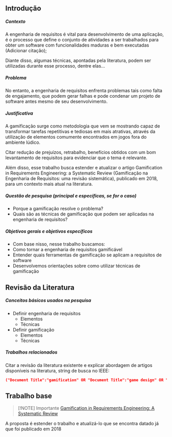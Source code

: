 ## Introdução

##### Contexto
A engenharia de requisitos é vital para desenvolvimento de uma aplicação, é o processo que define o conjunto de atividades a ser trabalhados para obter um software com funcionalidades maduras e bem executadas (Adicionar citação);

Diante disso, algumas técnicas, apontadas pela literatura, podem ser utilizadas durante esse processo, dentre elas...
##### Problema
No entanto, a engenharia de requisitos enfrenta problemas tais como falta de engajamento, que podem gerar falhas e pode condenar um projeto de software antes mesmo de seu desenvolvimento.
##### Justificativa
A gamificação surge como metodologia que vem se mostrando capaz de transformar tarefas repetitivas e tediosas em mais atrativas, através da utilização de elementos comumente encontrados em jogos fora do ambiente lúdico. 

Citar redução de prejuízos, retrabalho, benefícios obtidos com um bom levantamento de requisitos para evidenciar que o tema é relevante.

Além disso, esse trabalho busca estender e atualizar o artigo Gamification in Requirements Engineering: a Systematic Review (Gamificação na Engenharia de Requisitos: uma revisão sistemática), publicado em 2018, para um contexto mais atual na literatura.
##### Questão de pesquisa (principal e específicas, se for o caso)
- Porque a gamificação resolve o problema?
- Quais são as técnicas de gamificação que podem ser aplicadas na engenharia de requisitos?
##### Objetivos gerais e objetivos específicos
- Com base nisso, nesse trabalho buscamos:
- Como tornar a engenharia de requisitos gamificável
- Entender quais ferramentas de gamificação se aplicam a requisitos de software
- Desenvolvemos orientações sobre como utilizar técnicas de gamificação
## Revisão da Literatura

##### Conceitos básicos usados na pesquisa
- Definir engenharia de requisitos
	- Elementos
	- Técnicas
- Definir gamificação
	- Elementos
	- Técnicas
##### Trabalhos relacionados
Citar a revisão da literatura existente e explicar abordagem de artigos disponíveis na literatura, string de busca no IEEE:
```json
("Document Title":"gamification" OR "Document Title":"game design" OR "Document Title":"game-based" OR "Document Title":"game thinking" OR "Document Title":"game thinking" OR "Document Title":"game") AND ("Document Title":"requirements engineering" OR "Document Title":"requirements elicitation" OR "Document Title":"requirements identification" OR "Document Title":"requirements analysis" OR "Document Title":"requirements specification" OR "Document Title":"requirements validation" OR "Document Title":"requirements management" OR "Document Title":"requirements verification" OR "Document Title":"requirements negotiation" OR "Document Title":"requirements prioritization" OR "Document Title":"requirements documentation" OR "Document Title":"requirements modeling" OR "Document Title": "requirements engineers")
```
## Trabalho base

> [!NOTE] Importante
> [Gamification in Requirements Engineering: A Systematic Review](https://ieeexplore.ieee.org/document/8590178)

A proposta é estender o trabalho e atualizá-lo que se encontra datado já que foi publicado em 2018